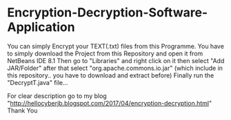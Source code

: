 # Encryption-Decryption-Software-Application
You can simply Encrypt your TEXT(.txt) files from this Programme.
You have to simply download the Project from this Repository and open it from NetBeans IDE 8.1
Then go to "Libraries" and right click on it
then select "Add JAR/Folder"
after that select "org.apache.commons.io.jar" (which include in this repository.. you have to download and extract before)
Finally run the "DecryptT.java" file...

For clear description go to my blog "http://hellocyberjb.blogspot.com/2017/04/encryption-decryption.html"
Thank You
